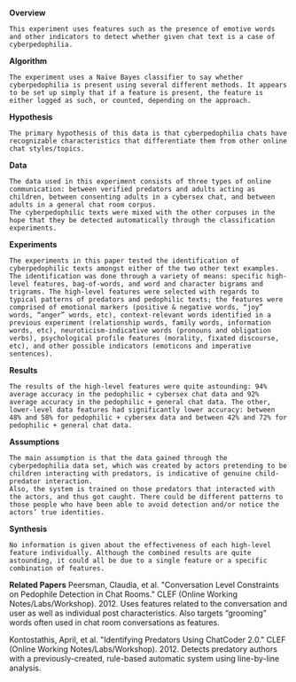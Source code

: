 **Overview**

	This experiment uses features such as the presence of emotive words and other indicators to detect whether given chat text is a case of cyberpedophilia.

**Algorithm**

	The experiment uses a Naïve Bayes classifier to say whether cyberpedophilia is present using several different methods. It appears to be set up simply that if a feature is present, the feature is either logged as such, or counted, depending on the approach. 

**Hypothesis**

	The primary hypothesis of this data is that cyberpedophilia chats have recognizable characteristics that differentiate them from other online chat styles/topics.

**Data**

	The data used in this experiment consists of three types of online communication: between verified predators and adults acting as children, between consenting adults in a cybersex chat, and between adults in a general chat room corpus.
	The cyberpedophilic texts were mixed with the other corpuses in the hope that they be detected automatically through the classification experiments.

**Experiments**

	The experiments in this paper tested the identification of cyberpedophilic texts amongst either of the two other text examples. The identification was done through a variety of means: specific high-level features, bag-of-words, and word and character bigrams and trigrams. The high-level features were selected with regards to typical patterns of predators and pedophilic texts; the features were comprised of emotional markers (positive & negative words, “joy” words, “anger” words, etc), context-relevant words identified in a previous experiment (relationship words, family words, information words, etc), neuroticism-indicative words (pronouns and obligation verbs), psychological profile features (morality, fixated discourse, etc), and other possible indicators (emoticons and imperative sentences). 

**Results**

	The results of the high-level features were quite astounding: 94% average accuracy in the pedophilic + cybersex chat data and 92% average accuracy in the pedophilic + general chat data. The other, lower-level data features had significantly lower accuracy: between 48% and 58% for pedophilic + cybersex data and between 42% and 72% for pedophilic + general chat data.

**Assumptions**

	The main assumption is that the data gained through the cyberpedophilia data set, which was created by actors pretending to be children interacting with predators, is indicative of genuine child-predator interaction.
	Also, the system is trained on those predators that interacted with the actors, and thus got caught. There could be different patterns to those people who have been able to avoid detection and/or notice the actors’ true identities.

**Synthesis**

	No information is given about the effectiveness of each high-level feature individually. Although the combined results are quite astounding, it could all be due to a single feature or a specific combination of features. 

**Related Papers**
Peersman, Claudia, et al. "Conversation Level Constraints on Pedophile Detection in Chat Rooms." CLEF (Online Working Notes/Labs/Workshop). 2012.
	Uses features related to the conversation and user as well as individual post characteristics. Also targets “grooming” words often used in chat room conversations as features.

Kontostathis, April, et al. "Identifying Predators Using ChatCoder 2.0." CLEF (Online Working Notes/Labs/Workshop). 2012.
	Detects predatory authors with a previously-created, rule-based automatic system using line-by-line analysis.
